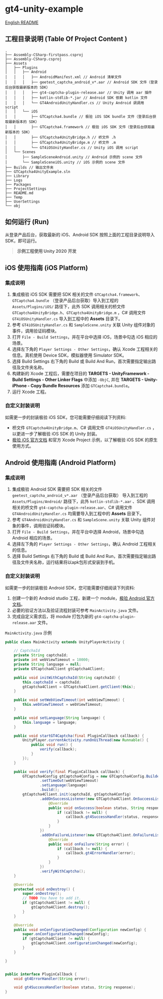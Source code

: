 # gt4-unity-example

[English README](./README_EN.md)

## 工程目录说明 (Table Of Project Content )

```
.
├── Assembly-CSharp-firstpass.csproj
├── Assembly-CSharp.csproj
├── Assets
│   ├── Plugins
│   │   ├── Android
│   │   │   ├── AndroidManifest.xml // Android 清单文件
│   │   │   ├── geetest_captcha_android_v*.aar // Android SDK 文件（登录后台获取最新版本的 SDK）
│   │   │   ├── gt4-captcha-plugin-release.aar // Unity 调用 aar 插件
│   │   │   ├── kotlin-stdlib-*.jar // Android SDK 依赖 kotlin 文件
│   │   │   └── GT4AndroidUnityHandler.cs // Unity Android 调调用 script
│   │   └── iOS
│   │       ├── GTCaptcha4.bundle // 极验 iOS SDK bundle 文件（登录后台获取最新版本的 SDK）
│   │       ├── GTCaptcha4.framework // 极验 iOS SDK 文件（登录后台获取最新版本的 SDK）
│   │       ├── GTCaptcha4UnityBridge.h // 桥文件 .h
│   │       ├── GTCaptcha4UnityBridge.m // 桥文件 .m
│   │       └── GT4iOSUnityHandler.cs // Unity iOS 调用 script
│   └── Scenes
│       ├── SampleSceneAndroid.unity // Android 示例的 scene 文件
│       └── SampleSceneiOS.unity // iOS 示例的 scene 文件
├── Builds // 输出文件夹
├── GTCaptcha4UnityExample.sln
├── Library
├── Logs
├── Packages
├── ProjectSettings
├── README.md
├── Temp
├── UserSettings
└── obj
```

## 如何运行 (Run)

从登录产品后台，获取最新的 iOS、Android SDK 按照上面的工程目录说明导入 SDK，即可运行。

> **示例工程使用 Unity 2020 开发**

## iOS 使用指南 (iOS Platform)

### 集成说明

1. 集成极验 iOS SDK 需要把 SDK 相关的文件 `GTCaptcha4.framework`、`GTCaptcha4.bundle` （登录产品后台获取）导入到工程的 `Assets/Plugins/iOS/` 路径下，此外 SDK 调用相关的桥文件 `GTCaptcha4UnityBridge.h`、`GTCaptcha4UnityBridge.m` ，C# 调用文件 `GT4iOSUnityHandler.cs` 导入到工程中的 **Assets** 目录下。
2. 参考 `GT4iOSUnityHandler.cs` 和 `SampleScene.unity` 关联 Unity 组件对象的事件，调用验证码模块。
3. 打开 `File - Build Settings`，并在平台中选择 iOS，场景中勾选 iOS 相应的场景。
4. 选择左下角的 `Player Settings - Other Settings`，确认 Xcode 工程相关的信息。真机使用 Device SDK，模拟器使用 Simulator SDK。
5. 选择 Build Settings 右下角的 Build 或 Build And Run，首次需要指定输出路径及文件夹名称。
6. 构建新的 Xcode 工程后，需要在项目的 **TARGETS - UnityFramework - Build Settings - Other Linker Flags** 中添加 `-ObjC`,  并在 **TARGETS - Unity-iPhone - Copy Bundle Resources** 添加 `GTCaptcha4.bundle`。
7. 运行 Xcode 工程。

### 自定义封装说明

如需更一步的封装极验 iOS SDK，您可能需要仔细阅读下列资料:

* 桥文件 `GTCaptcha4UnityBridge.m`、C# 调用文件 `GT4iOSUnityHandler.cs` ，以更进一步了解极验 iOS SDK 的 Unity 封装。
* [极验 iOS 官方文档](https://docs.geetest.com/gt4/deploy/client/ios) 和官方 Xcode Project 示例，以了解极验 iOS SDK 的原生使用方式。

## Android 使用指南 (Android Platform)

### 集成说明

1. 集成极验 Android SDK 需要把 SDK 相关的文件 `geetest_captcha_android_v*.aar` （登录产品后台获取） 导入到工程的 `Assets/Plugins/Android/` 路径下，此外 `kotlin-stdlib-*.aar` 、SDK 调用相关的桥文件 `gt4-captcha-plugin-release.aar`、C# 调用文件 `GT4AndroidUnityHandler.cs` 均需要导入到工程中的 **Assets** 目录下。
2. 参考 `GT4AndroidUnityHandler.cs` 和 `SampleScene.unity` 关联 Unity 组件对象的事件，调用验证码模块。
3. 打开 `File - Build Settings`，并在平台中选择 Android，场景中勾选 Android 相应的场景。
4. 选择左下角的 `Player Settings - Other Settings`，确认 Android 工程相关的信息。
5. 选择 Build Settings 右下角的 Build 或 Build And Run，首次需要指定输出路径及文件夹名称，运行结果将以apk包形式安装到手机。

### 自定义封装说明

如需更一步的封装极验 Android SDK，您可能需要仔细阅读下列资料:

1. 创建一个新的 Android studio 工程，新建一个 module，[极验 Android 官方文档](https://docs.geetest.com/gt4/deploy/client/android)。
2. 必要的验证方法以及验证流程封装可参考 `MainActivity.java` 文件。 
3. 完成自定义需求后，将 module 打包为新的 `gt4-captcha-plugin-release.aar` 文件。

`MainActivity.java` 示例 

```java
public class MainActivity extends UnityPlayerActivity {

    // CaptchaId
    private String captchaId;
    private int webViewTimeout = 10000;
    private String language = null;
    private GTCaptcha4Client gtCaptcha4Client;

    public void initWithCaptchaId(String captchaId) {
        this.captchaId = captchaId;
        gtCaptcha4Client = GTCaptcha4Client.getClient(this);
    }

    public void setWebViewTimeout(int webViewTimeout) {
        this.webViewTimeout = webViewTimeout;
    }

    public void setLanguage(String language) {
        this.language = language;
    }

    public void startGT4Captcha(final PluginCallback callback) {
        UnityPlayer.currentActivity.runOnUiThread(new Runnable() {
            public void run() {
                verify(callback);
            }
        });
    }

    public void verify(final PluginCallback callback) {
        GTCaptcha4Config gtCaptcha4Config = new GTCaptcha4Config.Builder()
                .setTimeOut(webViewTimeout)
                .setLanguage(language)
                .build();
        gtCaptcha4Client.init(captchaId, gtCaptcha4Config)
                .addOnSuccessListener(new GTCaptcha4Client.OnSuccessListener() {
                    @Override
                    public void onSuccess(boolean status, String response) {
                        if (callback != null) {
                            callback.gt4SuccessHandler(status, response);
                        }
                    }
                })
                .addOnFailureListener(new GTCaptcha4Client.OnFailureListener() {
                    @Override
                    public void onFailure(String error) {
                        if (callback != null) {
                            callback.gt4ErrorHandler(error);
                        }
                    }
                })
                .verifyWithCaptcha();
    }

    @Override
    protected void onDestroy() {
        super.onDestroy();
        // TODO You have to add it.
        if (gtCaptcha4Client != null) {
            gtCaptcha4Client.destroy();
        }
    }

    @Override
    public void onConfigurationChanged(Configuration newConfig) {
        super.onConfigurationChanged(newConfig);
        if (gtCaptcha4Client != null) {
            gtCaptcha4Client.configurationChanged(newConfig);
        }
    }

}


public interface PluginCallback {
    void gt4ErrorHandler(String error);

    void gt4SuccessHandler(boolean status, String response);
}
```

